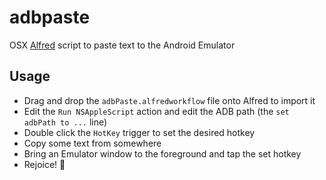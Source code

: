 # adbpaste
OSX [Alfred](https://www.alfredapp.com/) script to paste text to the Android Emulator

## Usage
* Drag and drop the `adbPaste.alfredworkflow` file onto Alfred to import it
* Edit the `Run NSAppleScript` action and edit the ADB path (the `set adbPath to ...` line)
* Double click the `HotKey` trigger to set the desired hotkey
* Copy some text from somewhere
* Bring an Emulator window to the foreground and tap the set hotkey
* Rejoice! :tada:
